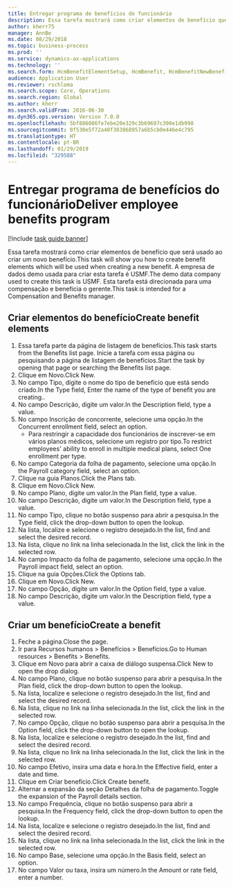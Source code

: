 ```yaml
---
title: Entregar programa de benefícios do funcionário
description: Essa tarefa mostrará como criar elementos de benefício que será usado ao criar um novo benefício.
author: kherr75
manager: AnnBe
ms.date: 08/29/2018
ms.topic: business-process
ms.prod: ''
ms.service: dynamics-ax-applications
ms.technology: ''
ms.search.form: HcmBenefitElementSetup, HcmBenefit, HcmBenefitNewBenefit, HcmBenefitPlanLookup
audience: Application User
ms.reviewer: rschloma
ms.search.scope: Core, Operations
ms.search.region: Global
ms.author: kherr
ms.search.validFrom: 2016-06-30
ms.dyn365.ops.version: Version 7.0.0
ms.openlocfilehash: 5bf886086fe7ebe20e329c3b69697c390e1db998
ms.sourcegitcommit: 0f530e5f72a40f383868957a6b5cb0e446e4c795
ms.translationtype: HT
ms.contentlocale: pt-BR
ms.lasthandoff: 01/29/2019
ms.locfileid: "329588"
---
```

# <a name="deliver-employee-benefits-program"></a><span data-ttu-id="1d163-103">Entregar programa de benefícios do funcionário</span><span class="sxs-lookup"><span data-stu-id="1d163-103">Deliver employee benefits program</span></span>

[!include [task guide banner](../../includes/task-guide-banner.md)]

<span data-ttu-id="1d163-104">Essa tarefa mostrará como criar elementos de benefício que será usado ao criar um novo benefício.</span><span class="sxs-lookup"><span data-stu-id="1d163-104">This task will show you how to create benefit elements which will be used when creating a new benefit.</span></span> <span data-ttu-id="1d163-105">A empresa de dados demo usada para criar esta tarefa é USMF.</span><span class="sxs-lookup"><span data-stu-id="1d163-105">The demo data company used to create this task is USMF.</span></span> <span data-ttu-id="1d163-106">Esta tarefa está direcionada para uma compensação e beneficia o gerente.</span><span class="sxs-lookup"><span data-stu-id="1d163-106">This task is intended for a Compensation and Benefits manager.</span></span>


## <a name="create-benefit-elements"></a><span data-ttu-id="1d163-107">Criar elementos do benefício</span><span class="sxs-lookup"><span data-stu-id="1d163-107">Create benefit elements</span></span>
1. <span data-ttu-id="1d163-108">Essa tarefa parte da página de listagem de benefícios.</span><span class="sxs-lookup"><span data-stu-id="1d163-108">This task starts from the Benefits list page.</span></span> <span data-ttu-id="1d163-109">Inicie a tarefa com essa página ou pesquisando a página de listagem de benefícios.</span><span class="sxs-lookup"><span data-stu-id="1d163-109">Start the task by opening that page or searching the Benefits list page.</span></span>
2. <span data-ttu-id="1d163-110">Clique em Novo.</span><span class="sxs-lookup"><span data-stu-id="1d163-110">Click New.</span></span>
3. <span data-ttu-id="1d163-111">No campo Tipo, digite o nome do tipo de benefício que está sendo criado.</span><span class="sxs-lookup"><span data-stu-id="1d163-111">In the Type field, Enter the name of the type of benefit you are creating..</span></span>
4. <span data-ttu-id="1d163-112">No campo Descrição, digite um valor.</span><span class="sxs-lookup"><span data-stu-id="1d163-112">In the Description field, type a value.</span></span>
5. <span data-ttu-id="1d163-113">No campo Inscrição de concorrente, selecione uma opção.</span><span class="sxs-lookup"><span data-stu-id="1d163-113">In the Concurrent enrollment field, select an option.</span></span>
    * <span data-ttu-id="1d163-114">Para restringir a capacidade dos funcionários de inscrever-se em vários planos médicos, selecione um registro por tipo.</span><span class="sxs-lookup"><span data-stu-id="1d163-114">To restrict employees' ability to enroll in multiple medical plans, select One enrollment per type.</span></span>  
6. <span data-ttu-id="1d163-115">No campo Categoria da folha de pagamento, selecione uma opção.</span><span class="sxs-lookup"><span data-stu-id="1d163-115">In the Payroll category field, select an option.</span></span>
7. <span data-ttu-id="1d163-116">Clique na guia Planos.</span><span class="sxs-lookup"><span data-stu-id="1d163-116">Click the Plans tab.</span></span>
8. <span data-ttu-id="1d163-117">Clique em Novo.</span><span class="sxs-lookup"><span data-stu-id="1d163-117">Click New.</span></span>
9. <span data-ttu-id="1d163-118">No campo Plano, digite um valor.</span><span class="sxs-lookup"><span data-stu-id="1d163-118">In the Plan field, type a value.</span></span>
10. <span data-ttu-id="1d163-119">No campo Descrição, digite um valor.</span><span class="sxs-lookup"><span data-stu-id="1d163-119">In the Description field, type a value.</span></span>
11. <span data-ttu-id="1d163-120">No campo Tipo, clique no botão suspenso para abrir a pesquisa.</span><span class="sxs-lookup"><span data-stu-id="1d163-120">In the Type field, click the drop-down button to open the lookup.</span></span>
12. <span data-ttu-id="1d163-121">Na lista, localize e selecione o registro desejado.</span><span class="sxs-lookup"><span data-stu-id="1d163-121">In the list, find and select the desired record.</span></span>
13. <span data-ttu-id="1d163-122">Na lista, clique no link na linha selecionada.</span><span class="sxs-lookup"><span data-stu-id="1d163-122">In the list, click the link in the selected row.</span></span>
14. <span data-ttu-id="1d163-123">No campo Impacto da folha de pagamento, selecione uma opção.</span><span class="sxs-lookup"><span data-stu-id="1d163-123">In the Payroll impact field, select an option.</span></span>
15. <span data-ttu-id="1d163-124">Clique na guia Opções.</span><span class="sxs-lookup"><span data-stu-id="1d163-124">Click the Options tab.</span></span>
16. <span data-ttu-id="1d163-125">Clique em Novo.</span><span class="sxs-lookup"><span data-stu-id="1d163-125">Click New.</span></span>
17. <span data-ttu-id="1d163-126">No campo Opção, digite um valor.</span><span class="sxs-lookup"><span data-stu-id="1d163-126">In the Option field, type a value.</span></span>
18. <span data-ttu-id="1d163-127">No campo Descrição, digite um valor.</span><span class="sxs-lookup"><span data-stu-id="1d163-127">In the Description field, type a value.</span></span>

## <a name="create-a-benefit"></a><span data-ttu-id="1d163-128">Criar um benefício</span><span class="sxs-lookup"><span data-stu-id="1d163-128">Create a benefit</span></span>
1. <span data-ttu-id="1d163-129">Feche a página.</span><span class="sxs-lookup"><span data-stu-id="1d163-129">Close the page.</span></span>
2. <span data-ttu-id="1d163-130">Ir para Recursos humanos > Benefícios > Benefícios.</span><span class="sxs-lookup"><span data-stu-id="1d163-130">Go to Human resources > Benefits > Benefits.</span></span>
3. <span data-ttu-id="1d163-131">Clique em Novo para abrir a caixa de diálogo suspensa.</span><span class="sxs-lookup"><span data-stu-id="1d163-131">Click New to open the drop dialog.</span></span>
4. <span data-ttu-id="1d163-132">No campo Plano, clique no botão suspenso para abrir a pesquisa.</span><span class="sxs-lookup"><span data-stu-id="1d163-132">In the Plan field, click the drop-down button to open the lookup.</span></span>
5. <span data-ttu-id="1d163-133">Na lista, localize e selecione o registro desejado.</span><span class="sxs-lookup"><span data-stu-id="1d163-133">In the list, find and select the desired record.</span></span>
6. <span data-ttu-id="1d163-134">Na lista, clique no link na linha selecionada.</span><span class="sxs-lookup"><span data-stu-id="1d163-134">In the list, click the link in the selected row.</span></span>
7. <span data-ttu-id="1d163-135">No campo Opção, clique no botão suspenso para abrir a pesquisa.</span><span class="sxs-lookup"><span data-stu-id="1d163-135">In the Option field, click the drop-down button to open the lookup.</span></span>
8. <span data-ttu-id="1d163-136">Na lista, localize e selecione o registro desejado.</span><span class="sxs-lookup"><span data-stu-id="1d163-136">In the list, find and select the desired record.</span></span>
9. <span data-ttu-id="1d163-137">Na lista, clique no link na linha selecionada.</span><span class="sxs-lookup"><span data-stu-id="1d163-137">In the list, click the link in the selected row.</span></span>
10. <span data-ttu-id="1d163-138">No campo Efetivo, insira uma data e hora.</span><span class="sxs-lookup"><span data-stu-id="1d163-138">In the Effective field, enter a date and time.</span></span>
11. <span data-ttu-id="1d163-139">Clique em Criar benefício.</span><span class="sxs-lookup"><span data-stu-id="1d163-139">Click Create benefit.</span></span>
12. <span data-ttu-id="1d163-140">Alternar a expansão da seção Detalhes da folha de pagamento.</span><span class="sxs-lookup"><span data-stu-id="1d163-140">Toggle the expansion of the Payroll details section.</span></span>
13. <span data-ttu-id="1d163-141">No campo Frequência, clique no botão suspenso para abrir a pesquisa.</span><span class="sxs-lookup"><span data-stu-id="1d163-141">In the Frequency field, click the drop-down button to open the lookup.</span></span>
14. <span data-ttu-id="1d163-142">Na lista, localize e selecione o registro desejado.</span><span class="sxs-lookup"><span data-stu-id="1d163-142">In the list, find and select the desired record.</span></span>
15. <span data-ttu-id="1d163-143">Na lista, clique no link na linha selecionada.</span><span class="sxs-lookup"><span data-stu-id="1d163-143">In the list, click the link in the selected row.</span></span>
16. <span data-ttu-id="1d163-144">No campo Base, selecione uma opção.</span><span class="sxs-lookup"><span data-stu-id="1d163-144">In the Basis field, select an option.</span></span>
17. <span data-ttu-id="1d163-145">No campo Valor ou taxa, insira um número.</span><span class="sxs-lookup"><span data-stu-id="1d163-145">In the Amount or rate field, enter a number.</span></span>

